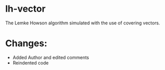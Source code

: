 lh-vector
=========

The Lemke Howson algorithm simulated with the use of covering vectors.

Changes:
============
- Added Author and edited comments
- Reindented code